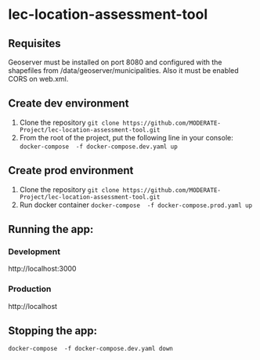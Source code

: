 # lec-location-assessment-tool

## Requisites
Geoserver must be installed on port 8080 and configured with the shapefiles from /data/geoserver/municipalities. Also it must be enabled CORS on web.xml.
## Create dev environment
1. Clone the repository
`git clone https://github.com/MODERATE-Project/lec-location-assessment-tool.git`
2. From the root of the project, put the following line in your console:
`docker-compose  -f docker-compose.dev.yaml up`
## Create prod environment
1. Clone the repository
`git clone https://github.com/MODERATE-Project/lec-location-assessment-tool.git`
3. Run docker container
`docker-compose  -f docker-compose.prod.yaml up`

## Running the app:
### Development
  http://localhost:3000
### Production
  http://localhost

## Stopping the app:
`docker-compose  -f docker-compose.dev.yaml down`
